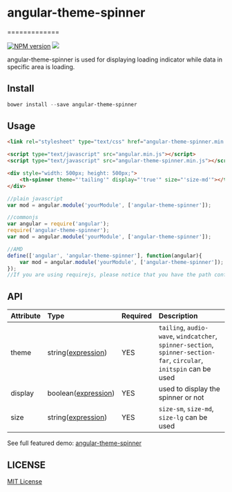 # angular-theme-spinner #
=============

[![NPM version][npm-image]][npm-url]
![](http://img.shields.io/badge/bower_module-v1.2.3-green.svg)

angular-theme-spinner is used for displaying loading indicator while data in specific area is loading.


## Install ##

```powershell
bower install --save angular-theme-spinner
```

## Usage ##

```html
<link rel="stylesheet" type="text/css" href="angular-theme-spinner.min.css">

<script type="text/javascript" src="angular.min.js"></script>
<script type="text/javascript" src="angular-theme-spinner.min.js"></script>

<div style="width: 500px; height: 500px;">
    <th-spinner theme="'tailing'" display="'true'" size="'size-md'"></th-spinner>
</div>
```

```javascript
//plain javascript
var mod = angular.module('yourModule', ['angular-theme-spinner']);

//commonjs
var angular = require('angular');
require('angular-theme-spinner');
var mod = angular.module('yourModule', ['angular-theme-spinner']);

//AMD
define(['angular', 'angular-theme-spinner'], function(angular){
    var mod = angular.module('yourModule', ['angular-theme-spinner']);
});
//If you are using requirejs, please notice that you have the path config that specify `angular-theme-spinner` to the javascript file
```

## API ##

| Attribute    | Type                  | Required  | Description |
| :------------| :---------------------| :---------| :-----------|
| theme        | string([expression])  | YES       | `tailing`, `audio-wave`, `windcatcher`, `spinner-section`, `spinner-section-far`, `circular`, `initspin` can be used |
| display      | boolean([expression]) | YES       | used to display the spinner or not |
| size         | string([expression])  | YES       | `size-sm`, `size-md`, `size-lg` can be used |

See full featured demo: [angular-theme-spinner](http://leftstick.github.io/angular-theme-spinner/)

## LICENSE ##

[MIT License](https://raw.githubusercontent.com/leftstick/angular-theme-spinner/master/LICENSE)


[expression]: https://docs.angularjs.org/guide/expression
[npm-url]: https://npmjs.org/package/angular-theme-spinner
[npm-image]: https://badge.fury.io/js/angular-theme-spinner.png
